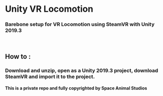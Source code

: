 # Unity VR Locomotion
### Barebone setup for VR Locomotion using SteamVR with Unity 2019.3
<br>

## How to : 
### Download and unzip, open as a Unity 2019.3 project, download SteamVR and import it to the project. 

#### This is a private repo and fully copyrighted by Space Animal Studios


